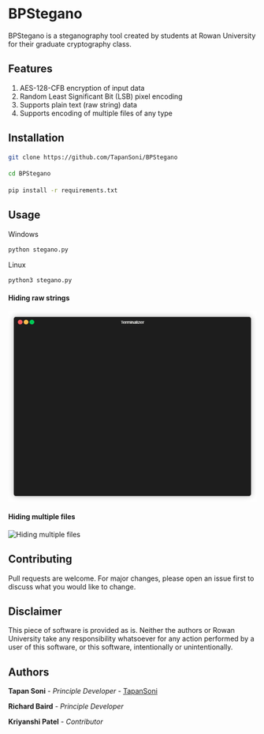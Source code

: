 # BPStegano

BPStegano is a steganography tool created by students at Rowan University for their graduate cryptography class.

## Features
1) AES-128-CFB encryption of input data
2) Random Least Significant Bit (LSB) pixel encoding
3) Supports plain text (raw string) data
4) Supports encoding of multiple files of any type

## Installation


```bash
git clone https://github.com/TapanSoni/BPStegano

cd BPStegano

pip install -r requirements.txt
```


## Usage

Windows

```python
python stegano.py
```

Linux
```python
python3 stegano.py
```

#### Hiding raw strings

![Hiding raw strings](Demo/plain_text.gif)

#### Hiding multiple files

![Hiding multiple files](Demo.files.gif)


## Contributing
Pull requests are welcome. For major changes, please open an issue first to discuss what you would like to change.

## Disclaimer
This piece of software is provided as is. Neither the authors or Rowan University take any responsibility whatsoever for any action performed by a user of this software, or this software, intentionally or unintentionally.

## Authors
**Tapan Soni** - *Principle Developer* - [TapanSoni](https://github.com/TapanSoni)

**Richard Baird** - *Principle Developer*

**Kriyanshi Patel** - *Contributor*
